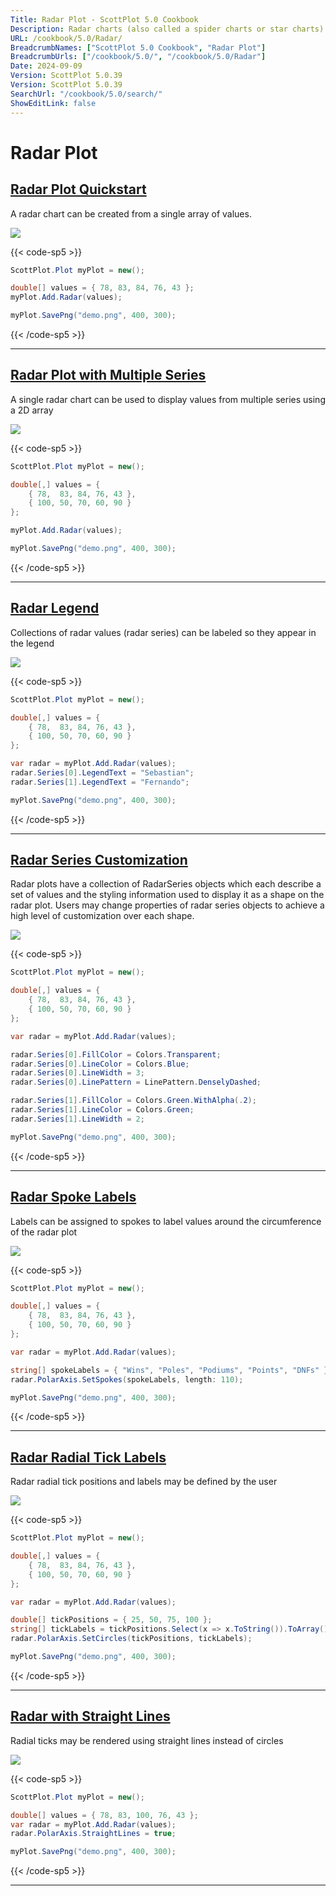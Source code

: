 ```yaml
---
Title: Radar Plot - ScottPlot 5.0 Cookbook
Description: Radar charts (also called a spider charts or star charts) represent multi-axis data as a 2D shape on axes arranged circularly around a center point.
URL: /cookbook/5.0/Radar/
BreadcrumbNames: ["ScottPlot 5.0 Cookbook", "Radar Plot"]
BreadcrumbUrls: ["/cookbook/5.0/", "/cookbook/5.0/Radar"]
Date: 2024-09-09
Version: ScottPlot 5.0.39
Version: ScottPlot 5.0.39
SearchUrl: "/cookbook/5.0/search/"
ShowEditLink: false
---
```


# Radar Plot


<h2><a href='/cookbook/5.0/Radar/RadarQuickstart'>Radar Plot Quickstart</a></h2>

A radar chart can be created from a single array of values.

[![](/cookbook/5.0/images/RadarQuickstart.png?240908210824)](/cookbook/5.0/images/RadarQuickstart.png?240908210824)

{{< code-sp5 >}}

```cs
ScottPlot.Plot myPlot = new();

double[] values = { 78, 83, 84, 76, 43 };
myPlot.Add.Radar(values);

myPlot.SavePng("demo.png", 400, 300);

```

{{< /code-sp5 >}}

<hr class='my-5 invisible'>


<h2><a href='/cookbook/5.0/Radar/RadarMultipleQuickstart'>Radar Plot with Multiple Series</a></h2>

A single radar chart can be used to display values from multiple series using a 2D array

[![](/cookbook/5.0/images/RadarMultipleQuickstart.png?240908210824)](/cookbook/5.0/images/RadarMultipleQuickstart.png?240908210824)

{{< code-sp5 >}}

```cs
ScottPlot.Plot myPlot = new();

double[,] values = {
    { 78,  83, 84, 76, 43 },
    { 100, 50, 70, 60, 90 }
};

myPlot.Add.Radar(values);

myPlot.SavePng("demo.png", 400, 300);

```

{{< /code-sp5 >}}

<hr class='my-5 invisible'>


<h2><a href='/cookbook/5.0/Radar/RadarLegend'>Radar Legend</a></h2>

Collections of radar values (radar series) can be labeled so they appear in the legend

[![](/cookbook/5.0/images/RadarLegend.png?240908210824)](/cookbook/5.0/images/RadarLegend.png?240908210824)

{{< code-sp5 >}}

```cs
ScottPlot.Plot myPlot = new();

double[,] values = {
    { 78,  83, 84, 76, 43 },
    { 100, 50, 70, 60, 90 }
};

var radar = myPlot.Add.Radar(values);
radar.Series[0].LegendText = "Sebastian";
radar.Series[1].LegendText = "Fernando";

myPlot.SavePng("demo.png", 400, 300);

```

{{< /code-sp5 >}}

<hr class='my-5 invisible'>


<h2><a href='/cookbook/5.0/Radar/RadarSeriesCustomization'>Radar Series Customization</a></h2>

Radar plots have a collection of RadarSeries objects which each describe a set of values and the styling information used to display it as a shape on the radar plot. Users may change properties of radar series objects to achieve a high level of customization over each shape.

[![](/cookbook/5.0/images/RadarSeriesCustomization.png?240908210824)](/cookbook/5.0/images/RadarSeriesCustomization.png?240908210824)

{{< code-sp5 >}}

```cs
ScottPlot.Plot myPlot = new();

double[,] values = {
    { 78,  83, 84, 76, 43 },
    { 100, 50, 70, 60, 90 }
};

var radar = myPlot.Add.Radar(values);

radar.Series[0].FillColor = Colors.Transparent;
radar.Series[0].LineColor = Colors.Blue;
radar.Series[0].LineWidth = 3;
radar.Series[0].LinePattern = LinePattern.DenselyDashed;

radar.Series[1].FillColor = Colors.Green.WithAlpha(.2);
radar.Series[1].LineColor = Colors.Green;
radar.Series[1].LineWidth = 2;

myPlot.SavePng("demo.png", 400, 300);

```

{{< /code-sp5 >}}

<hr class='my-5 invisible'>


<h2><a href='/cookbook/5.0/Radar/RadarSpokeLabels'>Radar Spoke Labels</a></h2>

Labels can be assigned to spokes to label values around the circumference of the radar plot

[![](/cookbook/5.0/images/RadarSpokeLabels.png?240908210824)](/cookbook/5.0/images/RadarSpokeLabels.png?240908210824)

{{< code-sp5 >}}

```cs
ScottPlot.Plot myPlot = new();

double[,] values = {
    { 78,  83, 84, 76, 43 },
    { 100, 50, 70, 60, 90 }
};

var radar = myPlot.Add.Radar(values);

string[] spokeLabels = { "Wins", "Poles", "Podiums", "Points", "DNFs" };
radar.PolarAxis.SetSpokes(spokeLabels, length: 110);

myPlot.SavePng("demo.png", 400, 300);

```

{{< /code-sp5 >}}

<hr class='my-5 invisible'>


<h2><a href='/cookbook/5.0/Radar/RadarRadialTicks'>Radar Radial Tick Labels</a></h2>

Radar radial tick positions and labels may be defined by the user

[![](/cookbook/5.0/images/RadarRadialTicks.png?240908210824)](/cookbook/5.0/images/RadarRadialTicks.png?240908210824)

{{< code-sp5 >}}

```cs
ScottPlot.Plot myPlot = new();

double[,] values = {
    { 78,  83, 84, 76, 43 },
    { 100, 50, 70, 60, 90 }
};

var radar = myPlot.Add.Radar(values);

double[] tickPositions = { 25, 50, 75, 100 };
string[] tickLabels = tickPositions.Select(x => x.ToString()).ToArray();
radar.PolarAxis.SetCircles(tickPositions, tickLabels);

myPlot.SavePng("demo.png", 400, 300);

```

{{< /code-sp5 >}}

<hr class='my-5 invisible'>


<h2><a href='/cookbook/5.0/Radar/RadarStraightLines'>Radar with Straight Lines</a></h2>

Radial ticks may be rendered using straight lines instead of circles

[![](/cookbook/5.0/images/RadarStraightLines.png?240908210824)](/cookbook/5.0/images/RadarStraightLines.png?240908210824)

{{< code-sp5 >}}

```cs
ScottPlot.Plot myPlot = new();

double[] values = { 78, 83, 100, 76, 43 };
var radar = myPlot.Add.Radar(values);
radar.PolarAxis.StraightLines = true;

myPlot.SavePng("demo.png", 400, 300);

```

{{< /code-sp5 >}}

<hr class='my-5 invisible'>

